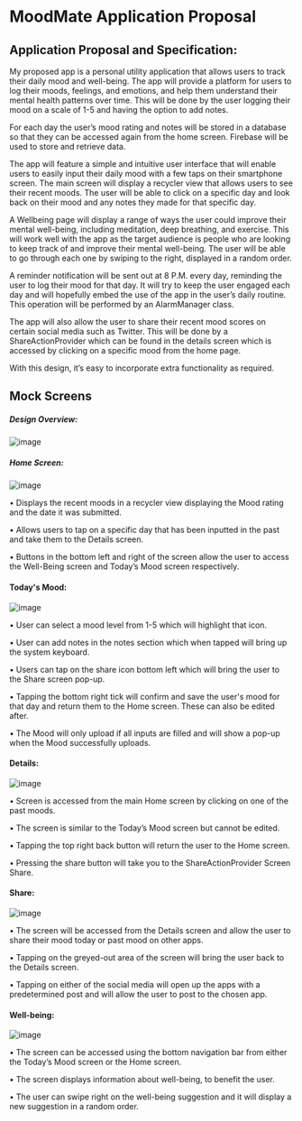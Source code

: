 # MoodMate Application Proposal 

## Application Proposal and Specification:

My proposed app is a personal utility application that allows users to track their daily mood and well-being. The app will provide a platform for users to log their moods, feelings, and emotions, and help them understand their mental health patterns over time. This will be done by the user logging their mood on a scale of 1-5 and having the option to add notes. 

For each day the user’s mood rating and notes will be stored in a database so that they can be accessed again from the home screen. Firebase will be used to store and retrieve data.

The app will feature a simple and intuitive user interface that will enable users to easily input their daily mood with a few taps on their smartphone screen. The main screen will display a recycler view that allows users to see their recent moods. The user will be able to click on a specific day and look back on their mood and any notes they made for that specific day.

A Wellbeing page will display a range of ways the user could improve their mental well-being, including meditation, deep breathing, and exercise. This will work well with the app as the target audience is people who are looking to keep track of and improve their mental well-being. The user will be able to go through each one by swiping to the right, displayed in a random order.

A reminder notification will be sent out at 8 P.M. every day, reminding the user to log their mood for that day. It will try to keep the user engaged each day and will hopefully embed the use of the app in the user’s daily routine. This operation will be performed by an AlarmManager class.

The app will also allow the user to share their recent mood scores on certain social media such as Twitter. This will be done by a ShareActionProvider which can be found in the details screen which is accessed by clicking on a specific mood from the home page.

With this design, it’s easy to incorporate extra functionality as required.

## Mock Screens

##### Design Overview:

![image](https://github.com/mattfuller5/Mood_Tracker_App/assets/45941691/9b32767d-9d2e-4168-a506-d5128ce5c5be)

##### Home Screen:

![image](https://github.com/mattfuller5/Mood_Tracker_App/assets/45941691/6ed597d4-9f0b-4fb5-9e9e-b1beeef22c11)

•	Displays the recent moods in a recycler view displaying the Mood rating and the date it was submitted.

•	Allows users to tap on a specific day that has been inputted in the past and take them to the Details screen.

•	Buttons in the bottom left and right of the screen allow the user to access the Well-Being screen and Today’s Mood screen respectively.

#### Today's Mood:

![image](https://github.com/mattfuller5/Mood_Tracker_App/assets/45941691/69ee9b50-4781-4eeb-8141-1002f78424b3)

•	User can select a mood level from 1-5 which will highlight that icon.

•	User can add notes in the notes section which when tapped will bring up the system keyboard.

•	Users can tap on the share icon bottom left which will bring the user to the Share screen pop-up.

•	Tapping the bottom right tick will confirm and save the user's mood for that day and return them to the Home screen. These can also be edited after.

•	The Mood will only upload if all inputs are filled and will show a pop-up when the Mood successfully uploads.

#### Details:

![image](https://github.com/mattfuller5/Mood_Tracker_App/assets/45941691/e7f7c1d4-d921-4c22-b484-2b322b1b1a30)

•	Screen is accessed from the main Home screen by clicking on one of the past moods.

•	The screen is similar to the Today’s Mood screen but cannot be edited.

•	Tapping the top right back button will return the user to the Home screen.

•	Pressing the share button will take you to the ShareActionProvider Screen Share.

#### Share:

![image](https://github.com/mattfuller5/Mood_Tracker_App/assets/45941691/8cd1a340-259c-4b4f-8f44-74ee3b436a9b)

•	The screen will be accessed from the Details screen and allow the user to share their mood today or past mood on other apps.

•	Tapping on the greyed-out area of the screen will bring the user back to the Details screen.

•	Tapping on either of the social media will open up the apps with a predetermined post and will allow the user to post to the chosen app.

#### Well-being:

![image](https://github.com/mattfuller5/Mood_Tracker_App/assets/45941691/e79d2c71-7802-4683-b68b-de58b8db746d)

•	The screen can be accessed using the bottom navigation bar from either the Today’s Mood screen or the Home screen.

•	The screen displays information about well-being, to benefit the user.

•	The user can swipe right on the well-being suggestion and it will display a new suggestion in a random order.





